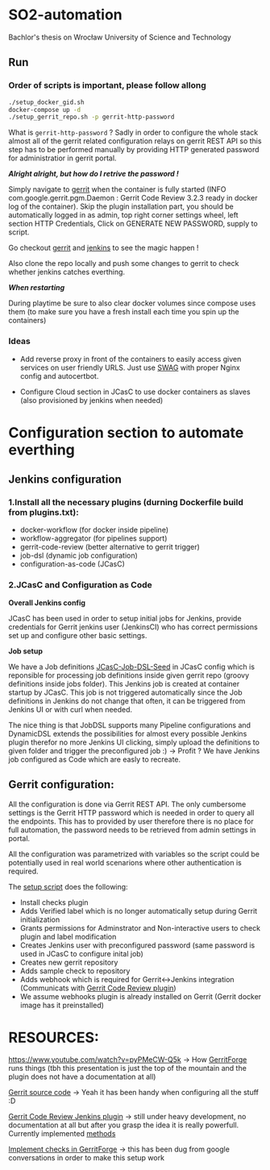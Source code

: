# SO2-automation

Bachlor's thesis on Wrocław University of Science and Technology

## Run

### **Order of scripts is important, please follow allong**

```bash
./setup_docker_gid.sh
docker-compose up -d
./setup_gerrit_repo.sh -p gerrit-http-password
```

What is `gerrit-http-password` ? Sadly in order to configure the whole stack almost all of the gerrit related configuration relays on gerrit REST API so this step has to be performed manually by providing HTTP generated password for administratior in gerrit portal.

**_Alright alright, but how do I retrive the password !_**

Simply navigate to [gerrit](http://localhost:8080) when the container is fully started (INFO com.google.gerrit.pgm.Daemon : Gerrit Code Review 3.2.3 ready in docker log of the container). Skip the plugin installation part, you should be automatically logged in as admin, top right corner settings wheel, left section HTTP Credentials, Click on GENERATE NEW PASSWORD, supply to script.

Go checkout [gerrit](http://localhost:8080) and [jenkins](http://localhost:8081) to see the magic happen !

Also clone the repo locally and push some changes to gerrit to check whether jenkins catches everthing.

**_When restarting_**

During playtime be sure to also clear docker volumes since compose uses them (to make sure you have a fresh install each time you spin up the containers)

### Ideas

- Add reverse proxy in front of the containers to easily access given services on user friendly URLS. Just use [SWAG](https://hub.docker.com/r/linuxserver/swag) with proper Nginx config and autocertbot. 

- Configure Cloud section in JCasC to use docker containers as slaves (also provisioned by jenkins when needed)

# Configuration section to automate everthing

## Jenkins configuration

### 1.Install all the necessary plugins (durning Dockerfile build from plugins.txt):

- docker-workflow (for docker inside pipeline)
- workflow-aggregator (for pipelines support)
- gerrit-code-review (better alternative to gerrit trigger)
- job-dsl (dynamic job configuration)
- configuration-as-code (JCasC)

### 2.JCasC and Configuration as Code

**Overall Jenkins config**

JCasC has been used in order to setup initial jobs for Jenkins, provide credentials for Gerrit jenkins user (JenkinsCI) who has correct permissions set up and configure other basic settings.

**Job setup**

We have a Job definitions [JCasC-Job-DSL-Seed](jenkins/JCasC/jobs.yml) in JCasC config which is reponsible for processing job definitions inside given gerrit repo (groovy definitions inside jobs folder). This Jenkins job is created at container startup by JCasC. This job is not triggered automatically since the Job definitions in Jenkins do not change that often, it can be triggered from Jenkins UI or with curl when needed.

The nice thing is that JobDSL supports many Pipeline configurations and DynamicDSL extends the possibilities for almost every possible Jenkins plugin therefor no more Jenkins UI clicking, simply upload the definitions to given folder and trigger the preconfigured job :) -> Profit ? We have Jenkins job configured as Code which are easly to recreate.

## Gerrit configuration:

All the configuration is done via Gerrit REST API. The only cumbersome settings is the Gerrit HTTP password which is needed in order to query all the endpoints. This has to provided by user therefore there is no place for full automation, the password needs to be retrieved from admin settings in portal.

All the configuration was parametrized with variables so the script could be potentially used in real world scenarions where other authentication is required.

The [setup script](setup_gerrit_repo.sh) does the following:

- Install checks plugin
- Adds Verified label which is no longer automatically setup during Gerrit initialization
- Grants permissions for Adminstrator and Non-interactive users to check plugin and label modification
- Creates Jenkins user with preconfigured password (same password is used in JCasC to configure inital job)
- Creates new gerrit repository
- Adds sample check to repository
- Adds webhook which is required for Gerrit<->Jenkins integration (Communicats with [Gerrit Code Review plugin](https://plugins.jenkins.io/gerrit-code-review/))
- We assume webhooks plugin is already installed on Gerrit (Gerrit docker image has it preinstalled)

# RESOURCES:

https://www.youtube.com/watch?v=pyPMeCW-Q5k -> How [GerritForge](https://gerrit-ci.gerritforge.com/) runs things (tbh this presentation is just the top of the mountain and the plugin does not have a documentation at all)

[Gerrit source code](https://gerrit-review.googlesource.com/) -> Yeah it has been handy when configuring all the stuff :D

[Gerrit Code Review Jenkins plugin](https://plugins.jenkins.io/gerrit-code-review/) -> still under heavy development, no documentation at all but after you grasp the idea it is really powerfull. Currently implemented [methods](https://www.jenkins.io/doc/pipeline/steps/gerrit-code-review/#gerritreview-gerrit-review-label)

[Implement checks in GerritForge](https://gerrit-review.googlesource.com/c/gerrit-ci-scripts/+/224327) -> this has been dug from google conversations in order to make this setup work
